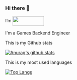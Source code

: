 ### Hi there 👋
I’m  <img src="https://ftp.bmp.ovh/imgs/2020/09/666c9649ff720b8a.png" width="100" height="30" align="center"/>

I'm a Games Backend Engineer 

<!--
**SmauelL/SmauelL** is a ✨ _special_ ✨ repository because its `README.md` (this file) appears on your GitHub profile.
-->

This is my Github stats

[![Anurag's github stats](https://github-readme-stats-mocha-theta.vercel.app/api?username=SmauelL&show_icons=true&theme=vue&count_private=true)](https://github.com/SmauelL/github-readme-stats)

This is my most used languages

[![Top Langs](https://github-readme-stats-mocha-theta.vercel.app/api/top-langs/?username=SmauelL&layout=compact)](https://github.com/SmauelL/github-readme-stats)


